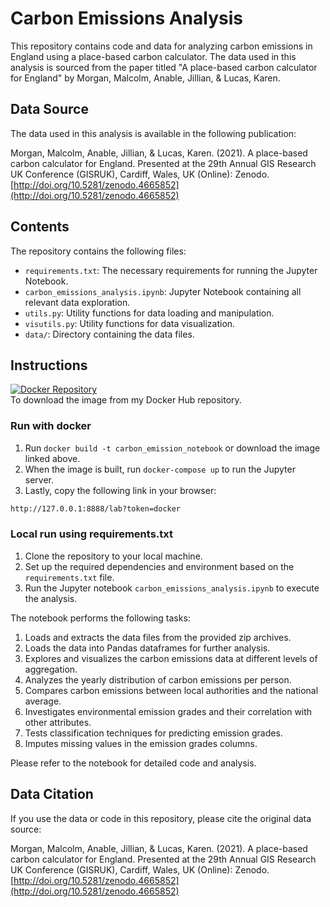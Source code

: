 # Carbon Emissions Analysis

This repository contains code and data for analyzing carbon emissions in England using a place-based carbon calculator. The data used in this analysis is sourced from the paper titled "A place-based carbon calculator for England" by Morgan, Malcolm, Anable, Jillian, & Lucas, Karen.

## Data Source
The data used in this analysis is available in the following publication:

Morgan, Malcolm, Anable, Jillian, & Lucas, Karen. (2021). A place-based carbon calculator for England. Presented at the 29th Annual GIS Research UK Conference (GISRUK), Cardiff, Wales, UK (Online): Zenodo. [http://doi.org/10.5281/zenodo.4665852](http://doi.org/10.5281/zenodo.4665852)

## Contents

The repository contains the following files:

- `requirements.txt`: The necessary requirements for running the Jupyter Notebook.
- `carbon_emissions_analysis.ipynb`: Jupyter Notebook containing all relevant data exploration.
- `utils.py`: Utility functions for data loading and manipulation.
- `visutils.py`: Utility functions for data visualization.
- `data/`: Directory containing the data files.

## Instructions

[![Docker Repository](https://img.shields.io/badge/Docker%20Hub-Repository-blue)](https://hub.docker.com/repository/docker/chrismcaballero/carbon-footprint-analysis/general) <br>
To download the image from my Docker Hub repository.

### Run with docker

1. Run `docker build -t carbon_emission_notebook` or download the image linked above.
2. When the image is built, run `docker-compose up` to run the Jupyter server.
3. Lastly, copy the following link in your browser:
```bash
http://127.0.0.1:8888/lab?token=docker
```

### Local run using requirements.txt

1. Clone the repository to your local machine.
2. Set up the required dependencies and environment based on the `requirements.txt` file.
3. Run the Jupyter notebook `carbon_emissions_analysis.ipynb` to execute the analysis.

The notebook performs the following tasks:

1. Loads and extracts the data files from the provided zip archives.
2. Loads the data into Pandas dataframes for further analysis.
3. Explores and visualizes the carbon emissions data at different levels of aggregation.
4. Analyzes the yearly distribution of carbon emissions per person.
5. Compares carbon emissions between local authorities and the national average.
6. Investigates environmental emission grades and their correlation with other attributes.
7. Tests classification techniques for predicting emission grades.
8. Imputes missing values in the emission grades columns.

Please refer to the notebook for detailed code and analysis.

## Data Citation

If you use the data or code in this repository, please cite the original data source:

Morgan, Malcolm, Anable, Jillian, & Lucas, Karen. (2021). A place-based carbon calculator for England. Presented at the 29th Annual GIS Research UK Conference (GISRUK), Cardiff, Wales, UK (Online): Zenodo. [http://doi.org/10.5281/zenodo.4665852](http://doi.org/10.5281/zenodo.4665852)
